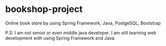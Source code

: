 # bookshop-project

Online book store by using Spring Framework, Java, PostgeSQL, Bootstrap

P.S: I am not senior or even middle java developer. I am still learning web development with using Spring Framework and Java.
